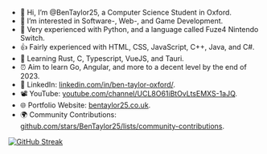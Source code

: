 - 👋 Hi, I’m @BenTaylor25, a Computer Science Student in Oxford.
- 👀 I’m interested in Software-, Web-, and Game Development.
- 💪 Very experienced with Python, and a language called Fuze4 Nintendo Switch.
- 👍 Fairly experienced with HTML, CSS, JavaScript, C++, Java, and C#.
- 🌱 Learning Rust, C, Typescript, VueJS, and Tauri.
- ⏰ Aim to learn Go, Angular, and more to a decent level by the end of 2023.
- 🤝 LinkedIn: <a href="https://linkedin.com/in/ben-taylor-oxford/">linkedin.com/in/ben-taylor-oxford/</a>.
- 📽️ YouTube: <a href="https://youtube.com/channel/UCL8O61iBtOvLtsEMXS-1aJQ">youtube.com/channel/UCL8O61iBtOvLtsEMXS-1aJQ</a>.
- 🌐 Portfolio Website: <a href="http://bentaylor25.co.uk">bentaylor25.co.uk</a>.
- 🌍 Community Contributions: <a href="https://github.com/stars/BenTaylor25/lists/community-contributions">github.com/stars/BenTaylor25/lists/community-contributions</a>.

[![GitHub Streak](http://github-readme-streak-stats.herokuapp.com?user=BenTaylor25&theme=dark&hide_border=true&date_format=j%2Fn%5B%2FY%5D)](https://git.io/streak-stats)
